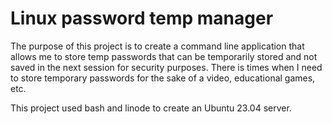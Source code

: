 # Linux password temp manager 

The purpose of this project is to create a command line application that allows me to store temp passwords that can be temporarily stored and not saved in the next session for security purposes. There is times when I need to store temporary passwords for the sake of a video, educational games, etc. 

This project used bash and linode to create an Ubuntu 23.04 server. 
